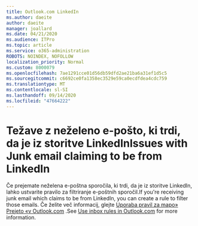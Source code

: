 ```yaml
---
title: Outlook.com LinkedIn
ms.author: daeite
author: daeite
manager: joallard
ms.date: 04/21/2020
ms.audience: ITPro
ms.topic: article
ms.service: o365-administration
ROBOTS: NOINDEX, NOFOLLOW
localization_priority: Normal
ms.custom: 8000079
ms.openlocfilehash: 7ae1291cce01d56db59dfd2ae21ba6a31ef1d5c5
ms.sourcegitcommit: c6692ce0fa1358ec3529e59ca0ecdfdea4cdc759
ms.translationtype: MT
ms.contentlocale: sl-SI
ms.lasthandoff: 09/14/2020
ms.locfileid: "47664222"
---
```

# <a name="issues-with-junk-email-claiming-to-be-from-linkedin"></a><span data-ttu-id="f62de-102">Težave z neželeno e-pošto, ki trdi, da je iz storitve LinkedIn</span><span class="sxs-lookup"><span data-stu-id="f62de-102">Issues with Junk email claiming to be from LinkedIn</span></span>

<span data-ttu-id="f62de-103">Če prejemate neželena e-poštna sporočila, ki trdi, da je iz storitve LinkedIn, lahko ustvarite pravilo za filtriranje e-poštnih sporočil.</span><span class="sxs-lookup"><span data-stu-id="f62de-103">If you're receiving junk email which claims to be from LinkedIn, you can create a rule to filter those emails.</span></span>
<span data-ttu-id="f62de-104">Če želite več informacij, glejte [Uporaba pravil za mapo» Prejeto «v Outlook.com](https://aka.ms/OutlookComInboxRules) .</span><span class="sxs-lookup"><span data-stu-id="f62de-104">See [Use inbox rules in Outlook.com](https://aka.ms/OutlookComInboxRules) for more information.</span></span>


